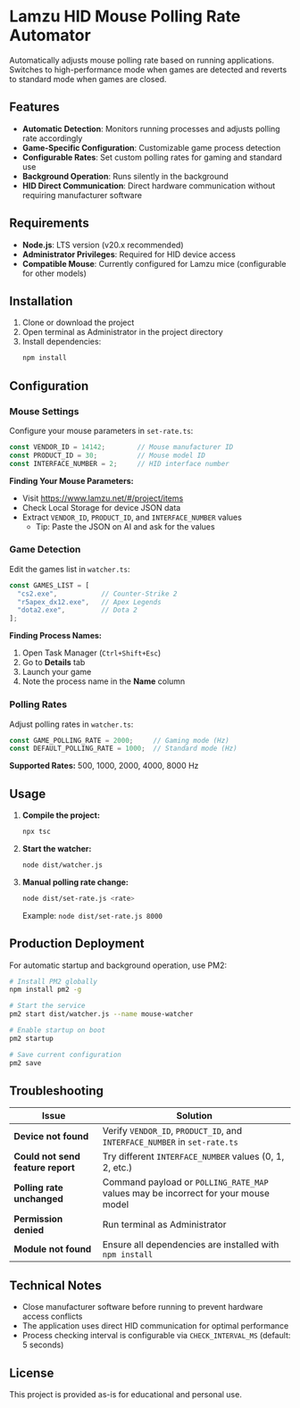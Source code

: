 # Lamzu HID Mouse Polling Rate Automator

Automatically adjusts mouse polling rate based on running applications. Switches to high-performance mode when games are detected and reverts to standard mode when games are closed.

## Features

- **Automatic Detection**: Monitors running processes and adjusts polling rate accordingly
- **Game-Specific Configuration**: Customizable game process detection
- **Configurable Rates**: Set custom polling rates for gaming and standard use
- **Background Operation**: Runs silently in the background
- **HID Direct Communication**: Direct hardware communication without requiring manufacturer software

## Requirements

- **Node.js**: LTS version (v20.x recommended)
- **Administrator Privileges**: Required for HID device access
- **Compatible Mouse**: Currently configured for Lamzu mice (configurable for other models)

## Installation

1. Clone or download the project
2. Open terminal as Administrator in the project directory
3. Install dependencies:
   ```bash
   npm install
   ```

## Configuration

### Mouse Settings

Configure your mouse parameters in `set-rate.ts`:

```typescript
const VENDOR_ID = 14142;        // Mouse manufacturer ID
const PRODUCT_ID = 30;          // Mouse model ID
const INTERFACE_NUMBER = 2;     // HID interface number
```

**Finding Your Mouse Parameters:**
- Visit https://www.lamzu.net/#/project/items
- Check Local Storage for device JSON data
- Extract `VENDOR_ID`, `PRODUCT_ID`, and `INTERFACE_NUMBER` values
  - Tip: Paste the JSON on AI and ask for the values

### Game Detection

Edit the games list in `watcher.ts`:

```typescript
const GAMES_LIST = [
  "cs2.exe",           // Counter-Strike 2
  "r5apex_dx12.exe",   // Apex Legends
  "dota2.exe",         // Dota 2
];
```

**Finding Process Names:**
1. Open Task Manager (`Ctrl+Shift+Esc`)
2. Go to **Details** tab
3. Launch your game
4. Note the process name in the **Name** column

### Polling Rates

Adjust polling rates in `watcher.ts`:

```typescript
const GAME_POLLING_RATE = 2000;     // Gaming mode (Hz)
const DEFAULT_POLLING_RATE = 1000;  // Standard mode (Hz)
```

**Supported Rates:** 500, 1000, 2000, 4000, 8000 Hz

## Usage

1. **Compile the project:**
   ```bash
   npx tsc
   ```

2. **Start the watcher:**
   ```bash
   node dist/watcher.js
   ```

3. **Manual polling rate change:**
   ```bash
   node dist/set-rate.js <rate>
   ```
   Example: `node dist/set-rate.js 8000`

## Production Deployment

For automatic startup and background operation, use PM2:

```bash
# Install PM2 globally
npm install pm2 -g

# Start the service
pm2 start dist/watcher.js --name mouse-watcher

# Enable startup on boot
pm2 startup

# Save current configuration
pm2 save
```

## Troubleshooting

| Issue | Solution |
|-------|----------|
| **Device not found** | Verify `VENDOR_ID`, `PRODUCT_ID`, and `INTERFACE_NUMBER` in `set-rate.ts` |
| **Could not send feature report** | Try different `INTERFACE_NUMBER` values (0, 1, 2, etc.) |
| **Polling rate unchanged** | Command payload or `POLLING_RATE_MAP` values may be incorrect for your mouse model |
| **Permission denied** | Run terminal as Administrator |
| **Module not found** | Ensure all dependencies are installed with `npm install` |

## Technical Notes

- Close manufacturer software before running to prevent hardware access conflicts
- The application uses direct HID communication for optimal performance
- Process checking interval is configurable via `CHECK_INTERVAL_MS` (default: 5 seconds)

## License

This project is provided as-is for educational and personal use.
